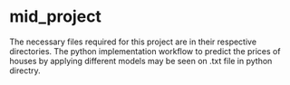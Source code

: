 # mid_project 

The necessary files required for this project are in their respective directories. 
The python implementation workflow to predict the prices of houses by applying different models may be seen on .txt file in python directry.   
